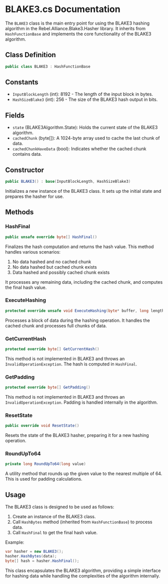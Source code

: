 # BLAKE3.cs Documentation

The `BLAKE3` class is the main entry point for using the BLAKE3 hashing algorithm in the Rebel.Alliance.Blake3.Hasher library. It inherits from `HashFunctionBase` and implements the core functionality of the BLAKE3 algorithm.

## Class Definition

```csharp
public class BLAKE3 : HashFunctionBase
```

## Constants

- `InputBlockLength` (int): 8192 - The length of the input block in bytes.
- `HashSizeBlake3` (int): 256 - The size of the BLAKE3 hash output in bits.

## Fields

- `state` (BLAKE3Algorithm.State): Holds the current state of the BLAKE3 algorithm.
- `cachedChunk` (byte[]): A 1024-byte array used to cache the last chunk of data.
- `cachedChunkHaveData` (bool): Indicates whether the cached chunk contains data.

## Constructor

```csharp
public BLAKE3() : base(InputBlockLength, HashSizeBlake3)
```

Initializes a new instance of the BLAKE3 class. It sets up the initial state and prepares the hasher for use.

## Methods

### HashFinal

```csharp
public unsafe override byte[] HashFinal()
```

Finalizes the hash computation and returns the hash value. This method handles various scenarios:
1. No data hashed and no cached chunk
2. No data hashed but cached chunk exists
3. Data hashed and possibly cached chunk exists

It processes any remaining data, including the cached chunk, and computes the final hash value.

### ExecuteHashing

```csharp
protected override unsafe void ExecuteHashing(byte* buffer, long length)
```

Processes a block of data during the hashing operation. It handles the cached chunk and processes full chunks of data.

### GetCurrentHash

```csharp
protected override byte[] GetCurrentHash()
```

This method is not implemented in BLAKE3 and throws an `InvalidOperationException`. The hash is computed in `HashFinal`.

### GetPadding

```csharp
protected override byte[] GetPadding()
```

This method is not implemented in BLAKE3 and throws an `InvalidOperationException`. Padding is handled internally in the algorithm.

### ResetState

```csharp
public override void ResetState()
```

Resets the state of the BLAKE3 hasher, preparing it for a new hashing operation.

### RoundUpTo64

```csharp
private long RoundUpTo64(long value)
```

A utility method that rounds up the given value to the nearest multiple of 64. This is used for padding calculations.

## Usage

The BLAKE3 class is designed to be used as follows:

1. Create an instance of the BLAKE3 class.
2. Call `HashBytes` method (inherited from `HashFunctionBase`) to process data.
3. Call `HashFinal` to get the final hash value.

Example:
```csharp
var hasher = new BLAKE3();
hasher.HashBytes(data);
byte[] hash = hasher.HashFinal();
```

This class encapsulates the BLAKE3 algorithm, providing a simple interface for hashing data while handling the complexities of the algorithm internally.
